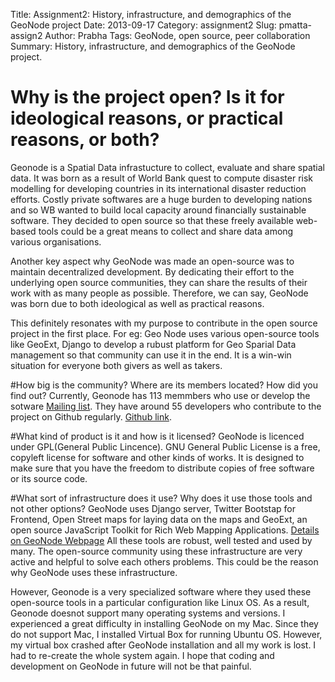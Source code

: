 Title: Assignment2: History, infrastructure, and demographics of the GeoNode project
Date: 2013-09-17
Category: assignment2
Slug: pmatta-assign2
Author: Prabha
Tags: GeoNode, open source, peer collaboration
Summary: History, infrastructure, and demographics of the GeoNode project.

# Why is the project open? Is it for ideological reasons, or practical reasons, or both?
Geonode is a Spatial Data infrastucture to collect, evaluate and share spatial data. It was born as a result of World Bank quest to compute disaster risk modelling for developing countries in its international disaster reduction efforts. Costly private softwares are a huge burden to developing nations and so WB wanted to build local capacity around financially sustainable software. They decided to open source so that these freely available web-based tools could be a great means to collect and share data among various organisations.

Another key aspect why GeoNode was made an open-source was to maintain decentralized development. By dedicating their effort to the underlying open source communities, they can share the results of their work with as many people as possible. Therefore, we can say,  GeoNode was born due to both ideological as well as practical reasons.

This definitely resonates with my purpose to contribute in the open source project in the first place.  For eg: Geo Node uses various open-source tools like GeoExt, Django to develop a rubust platform for Geo Sparial Data management so that community can use it in the end. It is a win-win situation for everyone both givers as well as takers.


#How big is the community? Where are its members located? How did you find out?
Currently, Geonode has 113 memmbers who use or develop the sotware [Mailing list](https://groups.google.com/a/opengeo.org/forum/#!members/geonode-dev). They have around 55 developers who contribute to the project on Github regularly. [Github link]( https://github.com/GeoNode/geonode/graphs/contributors). 


#What kind of product is it and how is it licensed?
GeoNode is licenced under GPL(General Public Lincence). GNU General Public License is a free, copyleft license for software and other kinds of works. It is designed to make sure that you have the freedom to distribute copies of free software or its source code.

#What sort of infrastructure does it use? Why does it use those tools and not other options?
GeoNode uses Django server, Twitter Bootstap for Frontend, Open Street maps for laying data on the maps and GeoExt, an open source JavaScript Toolkit for Rich Web Mapping Applications. [Details on GeoNode Webpage](http://geonode.org/dev_features.html) All these tools are robust, well tested and used by many. The open-source community using these infrastructure are very active and helpful to solve each others problems. This could be the reason why GeoNode uses these infrastructure.

However, Geonode is a very specialized software where they used these open-source tools in a particular configuration like Linux OS. As a result, Geonode doesnot support many operating systems and versions. I experienced a great difficulty in installing GeoNode on my Mac. Since they do not support Mac, I installed Virtual Box for running Ubuntu OS. However, my virtual box crashed after GeoNode installation and all my work is lost. I had to re-create the whole system again. I hope that coding and development on GeoNode in future will not be that painful. 

